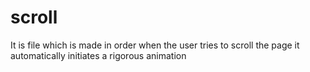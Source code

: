 # scroll
It is file which is made in order when the user tries to scroll the page it automatically initiates a rigorous animation

